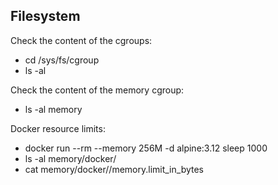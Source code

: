 ## Filesystem

Check the content of the cgroups:

* cd /sys/fs/cgroup
* ls -al

Check the content of the memory cgroup:

* ls -al memory

Docker resource limits:

* docker run --rm --memory 256M -d alpine:3.12 sleep 1000
* ls -al memory/docker/<container-id>
* cat memory/docker/<container-id>/memory.limit_in_bytes